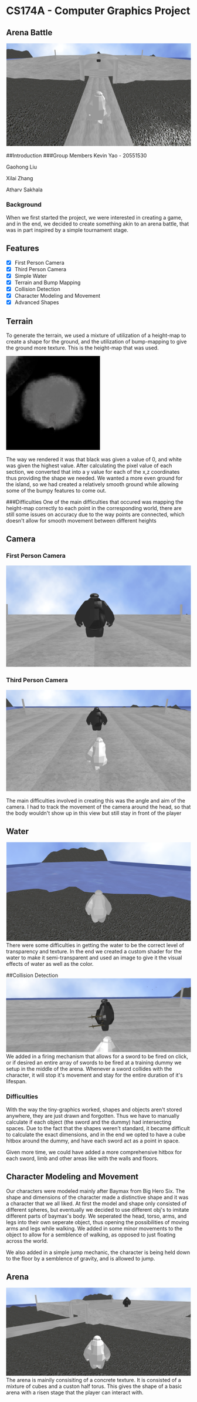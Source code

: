 # CS174A - Computer Graphics Project
## Arena Battle
![alt text](images/starting_image.png)

##Introduction
###Group Members
Kevin Yao - 20551530

Gaohong Liu

Xilai Zhang

Atharv Sakhala

### Background
When we first started the project, we were interested in creating a game, and in the end, we decided to create something akin to an arena battle, that was in part inspired by a simple tournament stage.

## Features
- [x] First Person Camera
- [x] Third Person Camera
- [x] Simple Water
- [x] Terrain and Bump Mapping
- [x] Collision Detection
- [x] Character Modeling and Movement
- [x] Advanced Shapes

## Terrain
To generate the terrain, we used a mixture of utilization of a height-map to create a shape for the ground, and the utilization of bump-mapping to give the ground more texture.
This is the height-map that was used.

![alt text](assets/island_heightmap.png)

The way we rendered it was that black was given a value of 0, and white was given the highest value. After calculating the pixel value of each section, we converted that into a y value for each of the x,z coordinates thus providing the shape we needed. We wanted a more even ground for the island, so we had created a relatively smooth ground while allowing some of the bumpy features to come out.

###Difficulties
One of the main difficulties that occured was mapping the height-map correctly to each point in the corresponding world, there are still some issues on accuracy due to the way points are connected, which doesn't allow for smooth movement between different heights

## Camera
### First Person Camera
![alt text](images/first_person_view.png)

### Third Person Camera
![alt text](images/third_person_view.png)

The main difficulties involved in creating this was the angle and aim of the camera. I had to track the movement of the camera around the head, so that the body wouldn't show up in this view but still stay in front of the player

## Water
![alt text](images/water_view.png)
There were some difficulties in getting the water to be the correct level of transparency and texture. In the end we created a custom shader for the water to make it semi-transparent and used an image to give it the visual effects of water as well as the color.


##Collision Detection
![alt text](images/collision_detection.png)
We added in a firing mechanism that allows for a sword to be fired on click, or if desired an entire array of swords to be fired at a training dummy we setup in the middle of the arena. Whenever a sword collides with the character, it will stop it's movement and stay for the entire duration of it's lifespan.

### Difficulties
With the way the tiny-graphics worked, shapes and objects aren't stored anywhere, they are just drawn and forgotten. Thus we have to manually calculate if each object (the sword and the dummy) had intersecting spaces.
Due to the fact that the shapes weren't standard, it became difficult to calculate the exact dimensions, and in the end we opted to have a cube hitbox around the dummy, and have each sword act as a point in space.

Given more time, we could have added a more comprehensive hitbox for each sword, limb and other areas like with the walls and floors.

## Character Modeling and Movement
Our characters were modeled mainly after Baymax from Big Hero Six. The shape and dimensions of the character made a distinctive shape and it was a character that we all liked. At first the model and shape only consisted of different spheres, but eventually we decided to use different obj's to imitate different parts of baymax's body.
We seperated the head, torso, arms, and legs into their own seperate object, thus opening the possibilities of moving arms and legs while walking. We added in some minor movements to the object to allow for a semblence of walking, as opposed to just floating across the world.

We also added in a simple jump mechanic, the character is being held down to the floor by a semblence of gravity, and is allowed to jump.

## Arena
![alt text](images/arena.png)
The arena is mainily consisiting of a concrete texture. It is consisted of a mixture of cubes and a custon half torus. This gives the shape of a basic arena with a risen stage that the player can interact with.

